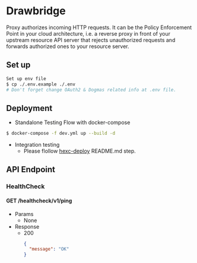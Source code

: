 # Drawbridge
Proxy authorizes incoming HTTP requests. It can be the Policy Enforcement Point in your cloud architecture, i.e. a reverse proxy in front of your upstream resource API server that rejects unauthorized requests and forwards authorized ones to your resource server. 

## Set up
```bash
Set up env file
$ cp ./.env.example ./.env
# Don't forget change OAuth2 & Dogmas related info at .env file.
```

## Deployment
- Standalone Testing Flow with docker-compose
```bash
$ docker-compose -f dev.yml up --build -d
```
- Integration testing
  - Please flollow [hexc-deploy](https://github.com/hexcraft-biz/hexc-deploy) README.md step.

## API Endpoint
### HealthCheck
#### GET /healthcheck/v1/ping
- Params
  - None
- Response
  - 200
	```json
	{
	  "message": "OK"
	}
	```
